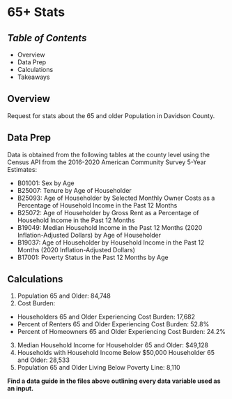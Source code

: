 # **65+ Stats**

## *Table of Contents*  
+ Overview
+ Data Prep  
+ Calculations
+ Takeaways

## Overview  

Request for stats about the 65 and older Population in Davidson County.

## Data Prep  

Data is obtained from the following tables at the county level using the Census API from the 2016-2020 American Community Survey 5-Year Estimates:  

+ B01001: Sex by Age  
+ B25007: Tenure by Age of Householder  
+ B25093: Age of Householder by Selected Monthly Owner Costs as a Percentage of Household Income in the Past 12 Months  
+ B25072: Age of Householder by Gross Rent as a Percentage of Household Income in the Past 12 Months  
+ B19049: Median Household Income in the Past 12 Months (2020 Inflation-Adjusted Dollars) by Age of Householder  
+ B19037: Age of Householder by Household Income in the Past 12 Months (2020 Inflation-Adjusted Dollars)   
+ B17001: Poverty Status in the Past 12 Months by Age  

## Calculations  

1. Population 65 and Older: 84,748
2. Cost Burden:  
+ Householders 65 and Older Experiencing Cost Burden: 17,682  
+ Percent of Renters 65 and Older Experiencing Cost Burden: 52.8%  
+ Percent of Homeowners 65 and Older Experiencing Cost Burden: 24.2%    
3. Median Household Income for Householder 65 and Older: $49,128  
4. Households with Household Income Below $50,000 Householder 65 and Older: 28,533  
5. Population 65 and Older Living Below Poverty Line: 8,110

**Find a data guide in the files above outlining every data variable used as an input.**
